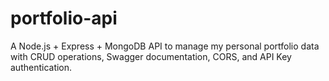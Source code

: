 # portfolio-api
A Node.js + Express + MongoDB API to manage my personal portfolio data with CRUD operations, Swagger documentation, CORS, and API Key authentication.
